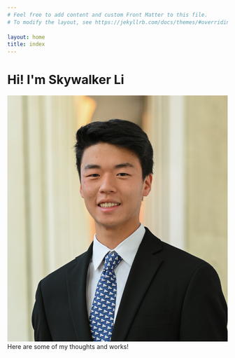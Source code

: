 ```yaml
---
# Feel free to add content and custom Front Matter to this file.
# To modify the layout, see https://jekyllrb.com/docs/themes/#overriding-theme-defaults

layout: home
title: index
---
```


# Hi! I'm Skywalker Li 

![Personal Picture](assets/Headshot.jpg)
Here are some of my thoughts and works!